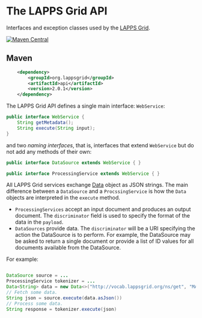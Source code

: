 The LAPPS Grid API
================

Interfaces and exception classes used by the [LAPPS Grid](http://www.lappsgrid.org).

[![Maven Central](https://maven-badges.herokuapp.com/maven-central/org.lappsgrid/api/badge.svg?style=plastic)](https://maven-badges.herokuapp.com/maven-central/org.lappsgrid/api)

## Maven

```xml
	<dependency>
		<groupId>org.lappsgrid</groupId>
		<artifactId>api</artifactId>
		<version>2.0.1</version>
	</dependency>
```

The LAPPS Grid API defines a single main interface: `WebService`:

```java
public interface WebService {
    String getMetadata();
    String execute(String input);
}
```

and two *naming interfaces*, that is, interfaces that extend `WebService` but do not
add any methods of their own:

```java
public interface DataSource extends WebService { }

public interface ProcessingService extends WebService { }
```

All LAPPS Grid services exchange [Data](https://lapps.github.io/org.lappsgrid.serialization/index.html?org/lappsgrid/serialization/Data.html)
object as JSON strings. The main difference between a `DataSource` and a `ProcssingService` is
how the `Data` objects are interpreted in the `execute` method.
 
- `ProcessingServices` accept an input document and produces an output document. The `discriminator`
field is used to specify the format of the data in the `payload`.
- `DataSources` provide data.  The `discriminator` will be a URI specifying the action the
DataSource is to perform.  For example, the DataSource may be asked to return a single document
or provide a list of ID values for all documents available from the DataSource.

For example:

```java

DataSource source = ...
ProcessingService tokenizer = ...
Data<String> data = new Data<>("http://vocab.lappsgrid.org/ns/get", "MASC3-0202");
// Fetch some data.
String json = source.execute(data.asJson())
// Process some data.
String response = tokenizer.execute(json)
```
